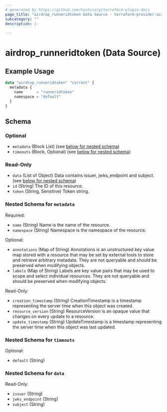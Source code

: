 ```yaml
---
# generated by https://github.com/hashicorp/terraform-plugin-docs
page_title: "airdrop_runneridtoken Data Source - terraform-provider-airdrop"
subcategory: ""
description: |-
  
---
```


# airdrop_runneridtoken (Data Source)



## Example Usage

```terraform
data "airdrop_runneridtoken" "current" {
  metadata {
    name      = "runneridtoken"
    namespace = "default"
  }
}
```

<!-- schema generated by tfplugindocs -->
## Schema

### Optional

- `metadata` (Block List) (see [below for nested schema](#nestedblock--metadata))
- `timeouts` (Block, Optional) (see [below for nested schema](#nestedblock--timeouts))

### Read-Only

- `data` (List of Object) Data contains issuer, jwks_endpoint and subject. (see [below for nested schema](#nestedatt--data))
- `id` (String) The ID of this resource.
- `token` (String, Sensitive) Token string.

<a id="nestedblock--metadata"></a>
### Nested Schema for `metadata`

Required:

- `name` (String) Name is the name of the resource.
- `namespace` (String) Namespace is the namespace of the resource.

Optional:

- `annotations` (Map of String) Annotations is an unstructured key value map stored with a resource that may be set by external tools to store and retrieve arbitrary metadata. They are not queryable and should be preserved when modifying objects.
- `labels` (Map of String) Labels are key value pairs that may be used to scope and select individual resources. They are not queryable and should be preserved when modifying objects.

Read-Only:

- `creation_timestamp` (String) CreationTimestamp is a timestamp representing the server time when this object was created.
- `resource_version` (String) ResourceVersion is an opaque value that changes on every update to a resource.
- `update_timestamp` (String) UpdateTimestamp is a timestamp representing the server time when this object was last updated.


<a id="nestedblock--timeouts"></a>
### Nested Schema for `timeouts`

Optional:

- `default` (String)


<a id="nestedatt--data"></a>
### Nested Schema for `data`

Read-Only:

- `issuer` (String)
- `jwks_endpoint` (String)
- `subject` (String)
